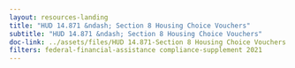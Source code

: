 ```yaml
---
layout: resources-landing
title: "HUD 14.871 &ndash; Section 8 Housing Choice Vouchers"
subtitle: "HUD 14.871 &ndash; Section 8 Housing Choice Vouchers"
doc-link: ../assets/files/HUD 14.871-Section 8 Housing Choice Vouchers ADD2.pdf
filters: federal-financial-assistance compliance-supplement 2021
---
```

